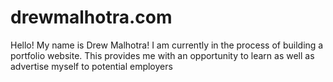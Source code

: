 # drewmalhotra.com

Hello! My name is Drew Malhotra! I am currently in the process of building a portfolio website. This provides me with an opportunity to learn as well as advertise myself to potential employers
